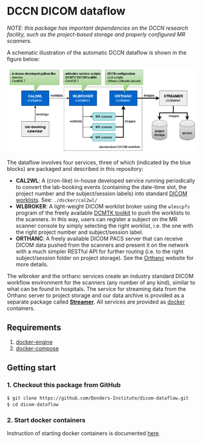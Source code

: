 # DCCN DICOM dataflow

_NOTE: this package has important dependencies on the DCCN research facility, such as the project-based storage and properly configured MR scanners._

A schematic illustration of the automatic DCCN dataflow is shown in the figure below:

![](dicom_dataflow_docker_containers.png)

The dataflow involves four services, three of which (indicated by the blue blocks) are packaged and described in this repository:

- __CAL2WL__: A (cron-like) in-house developed service running periodically to convert the lab-booking events (containing the date-time slot, the project number and the subject/session labels) into standard [DICOM worklists](https://pacsbootcamp.com/dicom-modality-worklist/). See: `./dscker/cal2wl/`
- __WLBROKER__: A light-weight DICOM worklist broker using the `wlmscpfs` program of the freely available [DCMTK toolkit](http://dicom.offis.de) to push the worklists to the scanners. In this way, users can register a subject on the MR scanner console by simply selecting the right worklist, i.e. the one with the right project number and subject/session label.
- __ORTHANC__: A freely available DICOM PACS server that can receive DICOM data pushed from the scanners and present it on the network with a much simpler RESTful API for further routing (i.e. to the right subject/session folder on project storage). See the [Orthanc](http://www.orthanc-server.com/) website for more details.

The wlbroker and the orthanc services create an industry standard DICOM workflow environment for the scanners (any number of any kind), similar to what can be found in hospitals. The service for streaming data from the Orthanc server to project storage and our data archive is provided as a separate package called [__Streamer__](https://github.com/Donders-Institute/streamer). All services are provided as [docker](http://docker.com) containers.

## Requirements 

1. [docker-engine](https://www.docker.com/products/docker-engine)
1. [docker-compose](https://docs.docker.com/compose/)

## Getting start

### 1. Checkout this package from GitHub
 
```bash
$ git clone https://github.com/Donders-Institute/dicom-dataflow.git
$ cd dicom-dataflow
```

### 2. Start docker containers

Instruction of starting docker containers is documented [here](docker/README.md).
